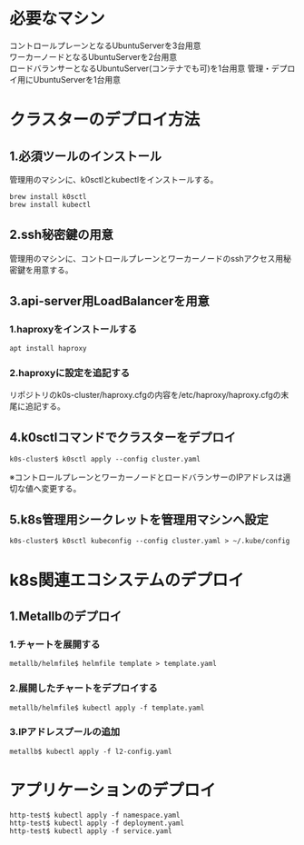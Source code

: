 # 必要なマシン
コントロールプレーンとなるUbuntuServerを3台用意  
ワーカーノードとなるUbuntuServerを2台用意  
ロードバランサーとなるUbuntuServer(コンテナでも可)を1台用意
管理・デプロイ用にUbuntuServerを1台用意 

# クラスターのデプロイ方法
## 1.必須ツールのインストール
管理用のマシンに、k0sctlとkubectlをインストールする。  
```
brew install k0sctl
brew install kubectl
```

## 2.ssh秘密鍵の用意
管理用のマシンに、コントロールプレーンとワーカーノードのsshアクセス用秘密鍵を用意する。  

## 3.api-server用LoadBalancerを用意
### 1.haproxyをインストールする
```
apt install haproxy
```
### 2.haproxyに設定を追記する
リポジトリのk0s-cluster/haproxy.cfgの内容を/etc/haproxy/haproxy.cfgの末尾に追記する。  

## 4.k0sctlコマンドでクラスターをデプロイ
```
k0s-cluster$ k0sctl apply --config cluster.yaml
```
※コントロールプレーンとワーカーノードとロードバランサーのIPアドレスは適切な値へ変更する。  

## 5.k8s管理用シークレットを管理用マシンへ設定
```
k0s-cluster$ k0sctl kubeconfig --config cluster.yaml > ~/.kube/config
```

# k8s関連エコシステムのデプロイ

## 1.Metallbのデプロイ
### 1.チャートを展開する
```
metallb/helmfile$ helmfile template > template.yaml
```
### 2.展開したチャートをデプロイする
```
metallb/helmfile$ kubectl apply -f template.yaml
```
### 3.IPアドレスプールの追加
```
metallb$ kubectl apply -f l2-config.yaml
```

# アプリケーションのデプロイ
```
http-test$ kubectl apply -f namespace.yaml
http-test$ kubectl apply -f deployment.yaml
http-test$ kubectl apply -f service.yaml
```
